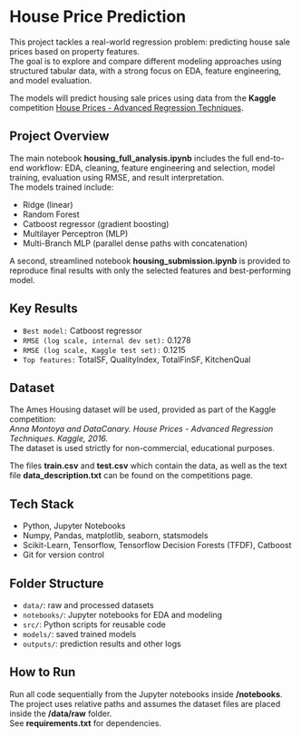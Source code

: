 # House Price Prediction

This project tackles a real-world regression problem: predicting house sale prices based on property features.  
The goal is to explore and compare different modeling approaches using structured tabular data, with a strong focus on EDA, feature engineering, and model evaluation.

The models will predict housing sale prices using data from the **Kaggle** competition [House Prices - Advanced Regression Techniques](https://www.kaggle.com/c/house-prices-advanced-regression-techniques).  


## Project Overview

The main notebook **housing_full_analysis.ipynb** includes the full end-to-end workflow: EDA, cleaning, feature engineering and selection, model training, evaluation using RMSE, and result interpretation.  
The models trained include:  
- Ridge (linear)  
- Random Forest  
- Catboost regressor (gradient boosting)  
- Multilayer Perceptron (MLP)  
- Multi-Branch MLP (parallel dense paths with concatenation)

A second, streamlined notebook **housing_submission.ipynb** is provided to reproduce final results with only the selected features and best-performing model.


## Key Results

- `Best model:` Catboost regressor  
- `RMSE (log scale, internal dev set):` 0.1278
- `RMSE (log scale, Kaggle test set):` 0.1215
- `Top features:` TotalSF, QualityIndex, TotalFinSF, KitchenQual  


## Dataset

The Ames Housing dataset will be used, provided as part of the Kaggle competition:  
*Anna Montoya and DataCanary. House Prices - Advanced Regression Techniques. Kaggle, 2016.*  
The dataset is used strictly for non-commercial, educational purposes.

The files **train.csv** and **test.csv** which contain the data, as well as the text file **data_description.txt** can be found on the competitions page.  


## Tech Stack

- Python, Jupyter Notebooks
- Numpy, Pandas, matplotlib, seaborn, statsmodels
- Scikit-Learn, Tensorflow, Tensorflow Decision Forests (TFDF), Catboost
- Git for version control


## Folder Structure

- `data/`: raw and processed datasets
- `notebooks/`: Jupyter notebooks for EDA and modeling
- `src/`: Python scripts for reusable code
- `models/`: saved trained models
- `outputs/`: prediction results and other logs


## How to Run

Run all code sequentially from the Jupyter notebooks inside **/notebooks**.  
The project uses relative paths and assumes the dataset files are placed inside the **/data/raw** folder.  
See **requirements.txt** for dependencies.